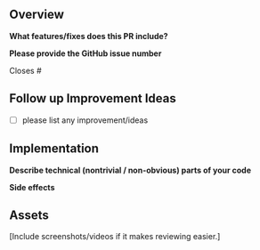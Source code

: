 ## Overview

**What features/fixes does this PR include?**

**Please provide the GitHub issue number**

Closes #

## Follow up Improvement Ideas

- [ ] please list any improvement/ideas

## Implementation

**Describe technical (nontrivial / non-obvious) parts of your code**

**Side effects**

<!---
Server deploy required?
Desktop apps?
MS Teams app?
Onboarding?
Backwards compatibility?
Performance sensitive changes?
Are translations required?
-->

## Assets

[Include screenshots/videos if it makes reviewing easier.]
